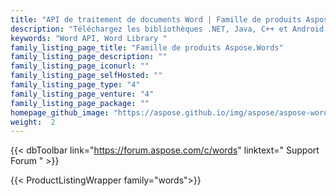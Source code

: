 ```yaml
---
title: "API de traitement de documents Word | Famille de produits Aspose.Words"
description: "Téléchargez les bibliothèques .NET, Java, C++ et Android pour créer, manipuler, convertir et afficher des documents Microsoft Word. La famille comprend également une extension, une solution et un exportateur pour Reporting Services, SharePoint et JasperReports."
keywords: "Word API, Word Library "
family_listing_page_title: "Famille de produits Aspose.Words"
family_listing_page_description: ""
family_listing_page_iconurl: ""
family_listing_page_selfHosted: ""
family_listing_page_type: "4"
family_listing_page_venture: "4"
family_listing_page_package: ""
homepage_github_image: "https://aspose.github.io/img/aspose/aspose-words.png"
weight:  2
---
```


{{< dbToolbar link="https://forum.aspose.com/c/words" linktext=" Support Forum " >}}

{{< ProductListingWrapper family="words">}}

